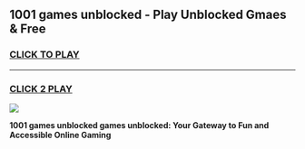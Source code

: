 
## 1001 games unblocked - Play Unblocked Gmaes & Free
<h3>
<a href="https://news.freeplayer.one?title=1001_games_unblocked&ref=16F">CLICK TO PLAY</a></h3>
<hr>

<h3>
<a href="https://news.freeplayer.one?title=1001_games_unblocked&ref=16F">CLICK 2 PLAY</a>
  
</h3>

<a href="https://news.freeplayer.one?title=1001_games_unblocked&ref=16F/"><img src="https://clearcache.store/games.png"></a>


**1001 games unblocked games unblocked: Your Gateway to Fun and Accessible Online Gaming**
